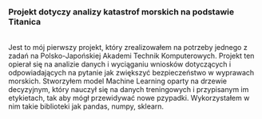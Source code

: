 <h3>Projekt dotyczy analizy katastrof morskich na podstawie Titanica </h3><br>
Jest to mój pierwszy projekt, który zrealizowałem na potrzeby jednego z zadań na Polsko-Japońskiej Akademi Technik Komputerowych.
Projekt ten opierał się na analizie danych i wyciąganiu wniosków dotyczących i odpowiadających na pytanie jak zwiększyć bezpieczeństwo w wyprawach morskich.
Stworzyłem model Machine Learning oparty na drzewie decyzyjnym, który nauczył się na danych treningowych i przypisanym im etykietach, tak aby mógł przewidywać nowe pzypadki.
Wykorzystałem w nim takie biblioteki jak pandas, numpy, sklearn.
